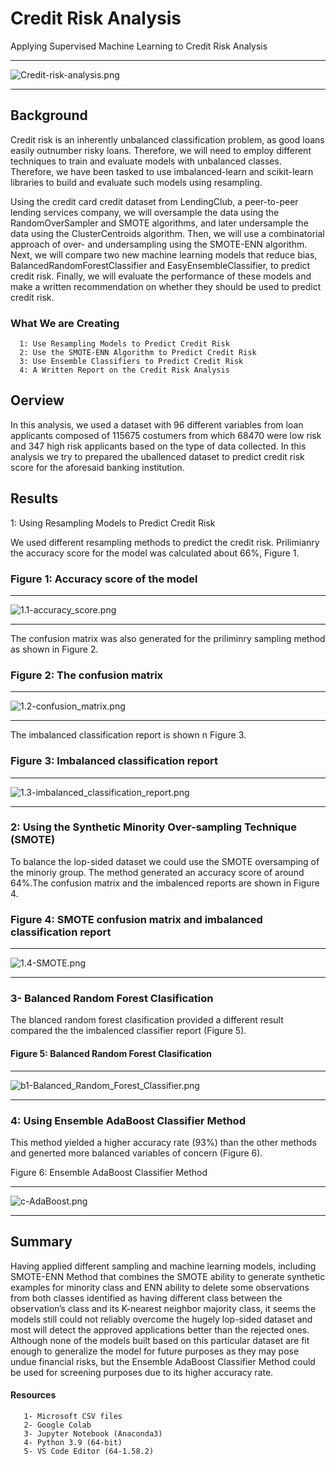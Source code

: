 # Credit Risk Analysis
Applying Supervised Machine Learning to Credit Risk Analysis

-------------------------
![Credit-risk-analysis.png](https://github.com/BHashemi2021/Credit_Risk_Analysis/blob/main/Resources/Images/Credit-risk-analysis.png)

-------------------------

## Background
Credit risk is an inherently unbalanced classification problem, as good loans easily outnumber risky loans. Therefore, we will need to employ different techniques to train and evaluate models with unbalanced classes. Therefore, we have been tasked to use imbalanced-learn and scikit-learn libraries to build and evaluate such models using resampling.

Using the credit card credit dataset from LendingClub, a peer-to-peer lending services company, we will oversample the data using the RandomOverSampler and SMOTE algorithms, and later undersample the data using the ClusterCentroids algorithm. Then, we will use a combinatorial approach of over- and undersampling using the SMOTE-ENN algorithm. Next, we will compare two new machine learning models that reduce bias, BalancedRandomForestClassifier and EasyEnsembleClassifier, to predict credit risk. Finally, we will evaluate the performance of these models and make a written recommendation on whether they should be used to predict credit risk.

### What We are Creating

      1: Use Resampling Models to Predict Credit Risk
      2: Use the SMOTE-ENN Algorithm to Predict Credit Risk
      3: Use Ensemble Classifiers to Predict Credit Risk
      4: A Written Report on the Credit Risk Analysis 


## Oerview

In this analysis, we used a dataset with 96 different variables from loan applicants composed of 115675 costumers from which 68470 were low risk and 347 high risk applicants based on the type of data collected. In this analysis we try to prepared the uballenced dataset to predict credit risk score for the aforesaid banking institution.

## Results 

1: Using Resampling Models to Predict Credit Risk

We used different resampling methods to predict the credit risk. Prilimianry the accuracy score for the model was calculated about 66%, Figure 1.

### Figure 1: Accuracy score of the model

---------------------------
![1.1-accuracy_score.png](https://github.com/BHashemi2021/Credit_Risk_Analysis/blob/main/Resources/Images/1.1-accuracy_score.png)

---------------------------


The confusion matrix was also generated for the priliminry sampling method as shown in Figure 2.


### Figure 2: The confusion matrix

---------------------------
![1.2-confusion_matrix.png](https://github.com/BHashemi2021/Credit_Risk_Analysis/blob/main/Resources/Images/1.2-confusion_matrix.png)

---------------------------

The imbalanced classification report is shown n Figure 3.


### Figure 3: Imbalanced classification report

---------------------------
![1.3-imbalanced_classification_report.png](https://github.com/BHashemi2021/Credit_Risk_Analysis/blob/main/Resources/Images/1.3-imbalanced_classification_report.png)

---------------------------


### 2: Using the Synthetic Minority Over-sampling Technique (SMOTE)

To balance the lop-sided dataset we could use the SMOTE oversamping of the minoriy group. The method generated an accuracy score of around 64%.The confusion matrix and the imbalenced reports are shown in Figure 4.


### Figure 4: SMOTE confusion matrix and imbalanced classification report

---------------------------
![1.4-SMOTE.png](https://github.com/BHashemi2021/Credit_Risk_Analysis/blob/main/Resources/Images/1.4-SMOTE.png)

---------------------------

### 3- Balanced Random Forest Clasification

The blanced random forest clasification provided a different result compared the the imbalenced classifier report (Figure 5).


#### Figure 5: Balanced Random Forest Clasification


---------------------------
![b1-Balanced_Random_Forest_Classifier.png](https://github.com/BHashemi2021/Credit_Risk_Analysis/blob/main/Resources/Images/b1-Balanced_Random_Forest_Classifier.png)

---------------------------


### 4: Using Ensemble AdaBoost Classifier Method

This method yielded a higher accuracy rate (93%) than the other methods and generted more balanced variables of concern (Figure 6).


Figure 6: Ensemble AdaBoost Classifier Method


-------------------------------
![c-AdaBoost.png](https://github.com/BHashemi2021/Credit_Risk_Analysis/blob/main/Resources/Images/c-AdaBoost.png)

------------------------------------


## Summary

Having applied different sampling and machine learning models, including SMOTE-ENN Method that combines the SMOTE ability to generate synthetic examples for minority class and ENN ability to delete some observations from both classes identified as having different class between the observation’s class and its K-nearest neighbor majority class, it seems the models still could not reliably overcome the hugely lop-sided dataset and most will detect the approved applications better than the rejected ones. Although none of the models built based on this particular dataset are fit enough to generalize the model for future purposes as they may pose undue financial risks, but the Ensemble AdaBoost Classifier Method could be used for screening purposes due to its higher accuracy rate.


 #### Resources

       1- Microsoft CSV files
       2- Google Colab
       3- Jupyter Notebook (Anaconda3)
       4- Python 3.9 (64-bit)
       5- VS Code Editor (64-1.58.2)





